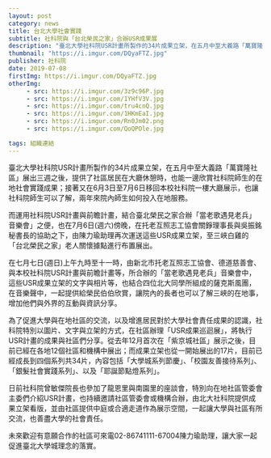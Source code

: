 ```yaml
---
layout: post
category: news
title: 台北大學社會實踐
subtitle: 社科院與「台北榮民之家」合辦USR成果展
description: "臺北大學社科院USR計畫所製作的34片成果立架，在五月中至大義路「萬寶隆社區」展出三週之後，提供了社區居民在大廳休憩時，也能一邊欣賞社科院師生的在地社會實踐成果；接著又在6月3日至7月6日移回本校社科院一樓大廳展示，也讓社科院師生可以了解，兩年來院內師生如何投入在地服務。..."
thumbnail: "https://i.imgur.com/DQyaFTZ.jpg"
publisher: 社科院
date: 2019-07-08
firstImg: https://i.imgur.com/DQyaFTZ.jpg
otherImg:
     - src: https://i.imgur.com/3z9c96P.jpg
     - src: https://i.imgur.com/1YHfV3V.jpg
     - src: https://i.imgur.com/tru4cnQ.jpg
     - src: https://i.imgur.com/1HKmEaI.jpg
     - src: https://i.imgur.com/Rn0Jm02.png
     - src: https://i.imgur.com/QoQPOle.jpg

tags: 組織連結
---
```


臺北大學社科院USR計畫所製作的34片成果立架，在五月中至大義路「萬寶隆社區」展出三週之後，提供了社區居民在大廳休憩時，也能一邊欣賞社科院師生的在地社會實踐成果；接著又在6月3日至7月6日移回本校社科院一樓大廳展示，也讓社科院師生可以了解，兩年來院內師生如何投入在地服務。

而運用社科院USR計畫與前瞻計畫，結合臺北榮民之家合辦「當老歌遇見老兵」音樂會」之便，也在7月6日(週六)傍晚，在托老互照志工協會關錚理事長與吳振銘秘書長的協助之下，由陳力瑜助理再次運送這些USR成果立架，至三峽白雞的「台北榮民之家」老人關懷據點進行布置展出。

在七月七日(週日)上午九時至十一時，由新北市托老互照志工協會、德道慈善會、與本校社科院USR計畫與前瞻計畫等，所合辦的「當老歌遇見老兵」音樂會中，這些USR成果立架的文字與相片等，也結合四位北大同學所組成的薩克斯風團，在音樂聲中，一起提供給榮民伯伯欣賞，讓院內的長者也可以了解三峽的在地事，增加他們與外界的互動與資訊分享。

為了促進大學與在地社區的交流，以及增進居民對於大學社會責任成果的認識，社科院特別以圖片、文字與立架的方式，在社區辦理「USR成果巡迴展」，將執行USR計畫的成果與社區們分享。從去年12月首次在「紫京城社區」展示之後，目前已經在各地12個社區和機構中展出；而成果立架也從一開始展出的17片，目前已經成長到四個系列共34片，內容包括「大學城系列節慶」、「校園友善接待系列」、「銀髮社會實踐系列」、以及「耶誕節點燈系列」。

日前社科院曾敏傑院長也參加了龍恩里與南園里的座談會，特別向在地社區管委會主委們介紹USR計畫，也持續邀請社區管委會或機構合辦，由北大社科院提供成果立架看版，並由社區提供中庭或合適走道作為展示空間，一起讓大學與社區有所交流，也善盡大學的社會責任。

未來歡迎有意願合作的社區可來電02-86741111-67004陳力瑜助理，讓大家一起促進臺北大學城理念的落實。
